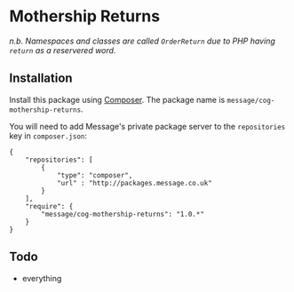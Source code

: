 # Mothership Returns

_n.b. Namespaces and classes are called `OrderReturn` due to PHP having `return` as a reservered word._

## Installation

Install this package using [Composer](http://getcomposer.org/). The package name is `message/cog-mothership-returns`.

You will need to add Message's private package server to the `repositories` key in `composer.json`:

```
{
	"repositories": [
		{
			"type": "composer",
			"url" : "http://packages.message.co.uk"
		}
	],
	"require": {
		"message/cog-mothership-returns": "1.0.*"
	}
}
```

## Todo

- everything